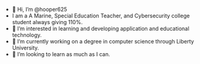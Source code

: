 - 👋 Hi, I’m @hooper625
- I am a A Marine, Special Education Teacher, and Cybersecurity college student always giving 110%. 
- 👀 I’m interested in learning and developing application and educational technology.
- 🌱 I’m currently working on a degree in computer science through Liberty University.
- 💞️ I’m looking to learn as much as I can.

<!---
hooper625/hooper625 is a ✨ special ✨ repository because its `README.md` (this file) appears on your GitHub profile.
You can click the Preview link to take a look at your changes.
--->
